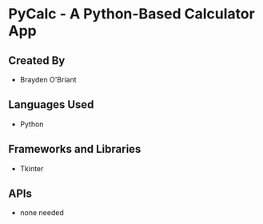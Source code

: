 # PyCalc - A Python-Based Calculator App

## Created By
- Brayden O'Briant
  
## Languages Used
- Python
  
## Frameworks and Libraries
- Tkinter
  
## APIs
- none needed
